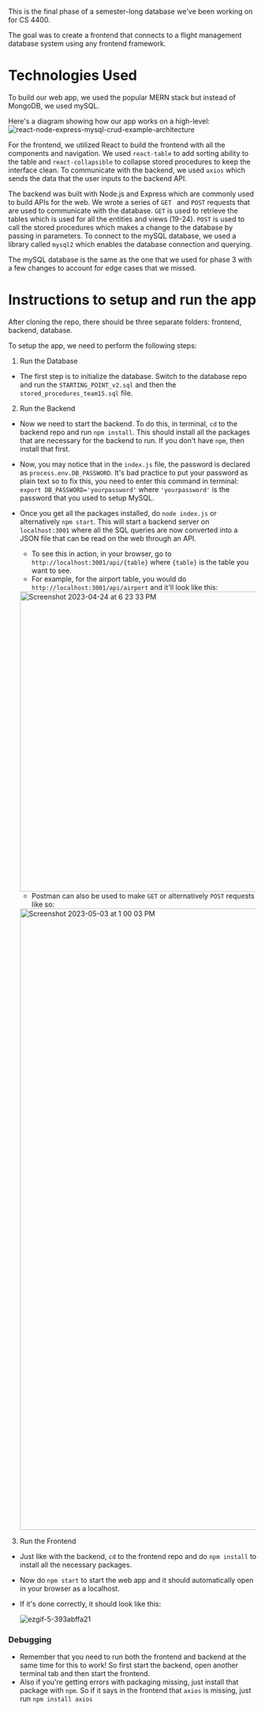 This is the final phase of a semester-long database we've been working on for CS 4400.

The goal was to create a frontend that connects to a flight management database system using any frontend framework.

# Technologies Used
To build our web app, we used the popular MERN stack but instead of MongoDB, we used mySQL. 

Here's a diagram showing how our app works on a high-level:
![react-node-express-mysql-crud-example-architecture](https://github.gatech.edu/storage/user/46053/files/adadf5c7-1116-4a2e-ae57-6ffb16fffe85)

For the frontend, we utilized React to build the frontend with all the components and navigation. We used `react-table` to add sorting ability to the table and `react-collapsible` to collapse stored procedures to keep the interface clean. To communicate with the backend, we used `axios` which sends the data that the user inputs to the backend API.

The backend was built with Node.js and Express which are commonly used to build APIs for the web. We wrote a series of `GET ` and `POST` requests that are used to communicate with the database. `GET` is used to retrieve the tables which is used for all the entities and views (19-24). `POST` is used to call the stored procedures which makes a change to the database by passing in parameters. To connect to the mySQL database, we used a library called `mysql2` which enables the database connection and querying.

The mySQL database is the same as the one that we used for phase 3 with a few changes to account for edge cases that we missed.


# Instructions to setup and run the app

After cloning the repo, there should be three separate folders: frontend, backend, database. 

To setup the app, we need to perform the following steps:

1) Run the Database
- The first step is to initialize the database. Switch to the database repo and run the `STARTING_POINT_v2.sql` and then the `stored_procedures_team15.sql` file.

2) Run the Backend
- Now we need to start the backend. To do this, in terminal, `cd` to the backend repo and run `npm install`. This should install all the packages that are necessary for the backend to run. If you don't have `npm`, then install that first.
- Now, you may notice that in the `index.js` file, the password is declared as `process.env.DB_PASSWORD`. It's bad practice to put your password as plain text so to fix this, you need to enter this command in terminal: `export DB_PASSWORD='yourpassword'` where `'yourpassword'` is the password that you used to setup MySQL. 
- Once you get all the packages installed, do `node index.js` or alternatively `npm start`. This will start a backend server on `localhost:3001` where all the SQL queries are now converted into a JSON file that can be read on the web through an API.
  - To see this in action, in your browser, go to `http://localhost:3001/api/{table}` where `{table}` is the table you want to see. 
  - For example, for the airport table, you would do `http://localhost:3001/api/airport` and it'll look like this:
  <img width="607" alt="Screenshot 2023-04-24 at 6 23 33 PM" src="https://github.gatech.edu/storage/user/46053/files/637c5a30-5e1f-4745-aba1-39159b1c55fd">
  
  - Postman can also be used to make `GET` or alternatively `POST` requests like so:
  <img width="1257" alt="Screenshot 2023-05-03 at 1 00 03 PM" src="https://github.gatech.edu/storage/user/46053/files/3861f3b0-2346-48a1-8bd6-b8e31bbc3019"> 

3) Run the Frontend
- Just like with the backend, `cd` to the frontend repo and do `npm install` to install all the necessary packages. 
- Now do `npm start` to start the web app and it should automatically open in your browser as a localhost.
- If it's done correctly, it should look like this:

  ![ezgif-5-393abffa21](https://github.gatech.edu/storage/user/46053/files/c45b5c40-e337-4793-8baa-471f5b114365)

### Debugging
- Remember that you need to run both the frontend and backend at the same time for this to work! So first start the backend, open another terminal tab and then start the frontend. 
- Also if you're getting errors with packaging missing, just install that package with `npm`. So if it says in the frontend that `axios` is missing, just run `npm install axios`




